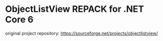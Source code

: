 # ObjectListView REPACK for .NET Core 6

original project repository: https://sourceforge.net/projects/objectlistview/


